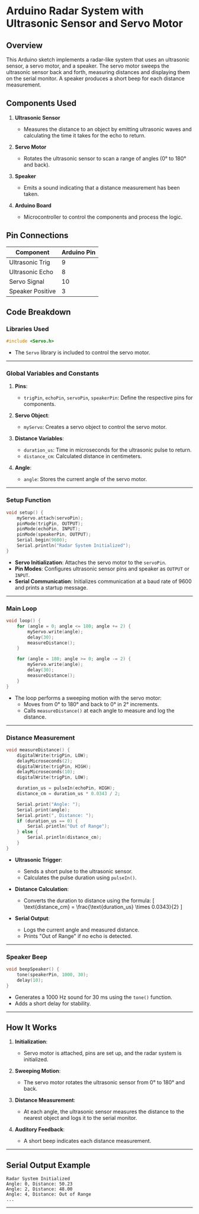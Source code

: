 # Arduino Radar System with Ultrasonic Sensor and Servo Motor

## Overview

This Arduino sketch implements a radar-like system that uses an ultrasonic sensor, a servo motor, and a speaker. The servo motor sweeps the ultrasonic sensor back and forth, measuring distances and displaying them on the serial monitor. A speaker produces a short beep for each distance measurement.

## Components Used

1. **Ultrasonic Sensor**  
   - Measures the distance to an object by emitting ultrasonic waves and calculating the time it takes for the echo to return.
   
2. **Servo Motor**  
   - Rotates the ultrasonic sensor to scan a range of angles (0° to 180° and back).
   
3. **Speaker**  
   - Emits a sound indicating that a distance measurement has been taken.

4. **Arduino Board**  
   - Microcontroller to control the components and process the logic.

## Pin Connections

| Component         | Arduino Pin |
|--------------------|-------------|
| Ultrasonic Trig    | 9           |
| Ultrasonic Echo    | 8           |
| Servo Signal       | 10          |
| Speaker Positive   | 3           |

## Code Breakdown

### Libraries Used
```cpp
#include <Servo.h>
```
- The `Servo` library is included to control the servo motor.

---

### Global Variables and Constants

1. **Pins**:
   - `trigPin`, `echoPin`, `servoPin`, `speakerPin`: Define the respective pins for components.
   
2. **Servo Object**:
   - `myServo`: Creates a servo object to control the servo motor.
   
3. **Distance Variables**:
   - `duration_us`: Time in microseconds for the ultrasonic pulse to return.
   - `distance_cm`: Calculated distance in centimeters.

4. **Angle**:
   - `angle`: Stores the current angle of the servo motor.

---

### Setup Function
```cpp
void setup() {
    myServo.attach(servoPin);  
    pinMode(trigPin, OUTPUT);  
    pinMode(echoPin, INPUT);   
    pinMode(speakerPin, OUTPUT); 
    Serial.begin(9600);        
    Serial.println("Radar System Initialized");
}
```
- **Servo Initialization**: Attaches the servo motor to the `servoPin`.
- **Pin Modes**: Configures ultrasonic sensor pins and speaker as `OUTPUT` or `INPUT`.
- **Serial Communication**: Initializes communication at a baud rate of 9600 and prints a startup message.

---

### Main Loop
```cpp
void loop() {
    for (angle = 0; angle <= 180; angle += 2) {
        myServo.write(angle);   
        delay(30);              
        measureDistance();      
    }

    for (angle = 180; angle >= 0; angle -= 2) {
        myServo.write(angle);
        delay(30);
        measureDistance();
    }
}
```
- The loop performs a sweeping motion with the servo motor:
  - Moves from 0° to 180° and back to 0° in 2° increments.
  - Calls `measureDistance()` at each angle to measure and log the distance.

---

### Distance Measurement
```cpp
void measureDistance() {
    digitalWrite(trigPin, LOW);
    delayMicroseconds(2);
    digitalWrite(trigPin, HIGH);
    delayMicroseconds(10);
    digitalWrite(trigPin, LOW);

    duration_us = pulseIn(echoPin, HIGH);
    distance_cm = duration_us * 0.0343 / 2;  

    Serial.print("Angle: ");
    Serial.print(angle);
    Serial.print(", Distance: ");
    if (duration_us == 0) {
        Serial.println("Out of Range");
    } else {
        Serial.println(distance_cm);
    }
}
```
- **Ultrasonic Trigger**:
  - Sends a short pulse to the ultrasonic sensor.
  - Calculates the pulse duration using `pulseIn()`.

- **Distance Calculation**:
  - Converts the duration to distance using the formula:
    \[
    \text{distance\_cm} = \frac{\text{duration\_us} \times 0.0343}{2}
    \]

- **Serial Output**:
  - Logs the current angle and measured distance.
  - Prints "Out of Range" if no echo is detected.

---

### Speaker Beep
```cpp
void beepSpeaker() {
    tone(speakerPin, 1000, 30); 
    delay(10);                  
}
```
- Generates a 1000 Hz sound for 30 ms using the `tone()` function.
- Adds a short delay for stability.

---

## How It Works

1. **Initialization**:
   - Servo motor is attached, pins are set up, and the radar system is initialized.
   
2. **Sweeping Motion**:
   - The servo motor rotates the ultrasonic sensor from 0° to 180° and back.
   
3. **Distance Measurement**:
   - At each angle, the ultrasonic sensor measures the distance to the nearest object and logs it to the serial monitor.
   
4. **Auditory Feedback**:
   - A short beep indicates each distance measurement.

---

## Serial Output Example
```
Radar System Initialized
Angle: 0, Distance: 50.23
Angle: 2, Distance: 48.00
Angle: 4, Distance: Out of Range
...
```

---